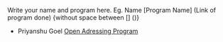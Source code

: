 Write your name and program here. Eg.
Name [Program Name] (Link of program done) {without  space between [] ()}

- Priyanshu Goel [Open Adressing Program](https://github.com/goel28priyanshu/Hacktoberfest-2020/blob/main/open_addressing.cpp)

